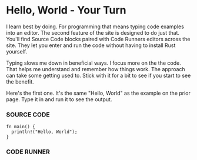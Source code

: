 # Hello, World - Your Turn

I learn best by doing. For programming
that means typing code examples into an
editor. The second feature of the site
is designed to do just that. You'll find
Source Code blocks paired with
Code Runners editors across the site.
They let you enter and run the code without
having to install Rust yourself.

Typing slows me down in beneficial
ways. I focus more on the the code. That
helps me understand and remember how things
work. The approach can take some getting
used to. Stick with it for a bit to see if
you start to see the benefit.

Here's the first one. It's the same
"Hello, World" as the example on the prior
page. Type it in and run it to see the
output.

### SOURCE CODE

```rust, noplayground, EXAMPLE1
fn main() {
  println!("Hello, World");
}
```

### CODE RUNNER

```rust, editable, CODE1

```
